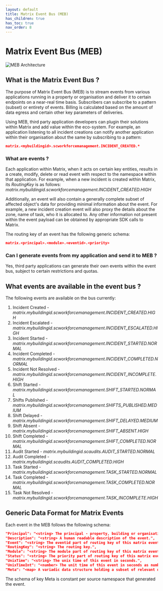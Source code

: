 ```yaml
---
layout: default
title: Matrix Event Bus (MEB)
has_children: true
has_toc: true
nav_order: 8
---
```


# Matrix Event Bus (MEB)
![MEB Architecture](https://www.smartclean.io/matrix/images/Event-Bus-Architecture-v2.png)

## What is the Matrix Event Bus ?
The purpose of Matrix Event Bus (MEB) is to stream events from various applications running in a property or organisation and deliver it to certain endpoints on a near-real time basis.
Subscribers can subscribe to a pattern (subset) or entirety of events. Billing is calculated based on the amount of data egress and certain other key parameters of deliveries.

Using MEB, third party application developers can plugin their solutions within Matrix and add value within the eco-system.
For example, an application listening to all incident creations can notify another application within their organisation about the same by subscribing to a pattern:


```json
matrix.<mybuildingid>.scworkforcemanagement.INCIDENT_CREATED.*
```

### What are events ?
Each application within Matrix, when it acts on certain key entities, results in a create, modify, delete or read event with respect to the namespace within that application.
For example, when a new incident is created within Matrix, its *RoutingKey* is as follows: *matrix.mybuildingid.scworkforcemanagement.INCIDENT_CREATED.HIGH*

Additionally, an event will also contain a generally complete subset of affected object's data for providing minimal information about the event.
For example, a new incident creation event will also proxy the details about the zone, name of task, who it is allocated to.
Any other information not present within the event payload can be obtained by appropriate SDK calls to Matrix.

The routing key of an event has the following generic schema:
```json
matrix.<principal>.<module>.<eventid>.<priority>
```

### Can I generate events from my application and send it to MEB ?
Yes, third party applications can generate their own events within the event bus, subject to certain restrictions and quotas.

## What events are available in the event bus ?
The following events are available on the bus currently:

1. Incident Created - *matrix.mybuildingid.scworkforcemanagement.INCIDENT_CREATED.HIGH*
2. Incident Escalated - *matrix.mybuildingid.scworkforcemanagement.INCIDENT_ESCALATED.HIGH*
3. Incident Started - *matrix.mybuildingid.scworkforcemanagement.INCIDENT_STARTED.NORMAL*
4. Incident Completed - *matrix.mybuildingid.scworkforcemanagement.INCIDENT_COMPLETED.NORMAL*
5. Incident Not Resolved - *matrix.mybuildingid.scworkforcemanagement.INCIDENT_INCOMPLETE.HIGH*
6. Shift Started - *matrix.mybuildingid.scworkforcemanagement.SHIFT_STARTED.NORMAL*
7. Shifts Published - *matrix.mybuildingid.scworkforcemanagement.SHIFTS_PUBLISHED.MEDIUM*
8. Shift Delayed - *matrix.mybuildingid.scworkforcemanagement.SHIFT_DELAYED.MEDIUM*
9. Shift Absent - *matrix.mybuildingid.scworkforcemanagement.SHIFT_ABSENT.HIGH*
10. Shift Completed - *matrix.mybuildingid.scworkforcemanagement.SHIFT_COMPLETED.NORMAL*
11. Audit Started - *matrix.mybuildingid.scaudits.AUDIT_STARTED.NORMAL*
12. Audit Completed - *matrix.mybuildingid.scaudits.AUDIT_COMPLETED.HIGH*
13. Task Started - *matrix.mybuildingid.scworkforcemanagement.TASK_STARTED.NORMAL*
14. Task Completed - *matrix.mybuildingid.scworkforcemanagement.TASK_COMPLETED.NORMAL*
15. Task Not Resolved - *matrix.mybuildingid.scworkforcemanagement.TASK_INCOMPLETE.HIGH*

## Generic Data Format for Matrix Events
Each event in the MEB follows the following schema:
```json
"Principal": "<string> The principal - property, building or organisation",
"Description": "<string> A human readable description of the event.",
"Event": "<string> The eventid part of routing key of this matrix event.",
"RoutingKey": "<string> The routing key.",
"Module": "<string> The module part of routing key of this matrix event.",
"Status": "<string> The priority part of routing key of this matrix event.",
"UnixTime": "<string> The unix time of this event in seconds.",
"UnixTimeInt": "<number> The unit time of this event in seconds as number datatype."
"Meta": "<map> A variadic data structure holding a subset of relevant data pertaining to this event."
```

The schema of key Meta is constant per source namespace that generated the event.
